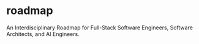 # roadmap
An Interdisciplinary Roadmap for Full-Stack Software Engineers, Software Architects, and AI Engineers.
